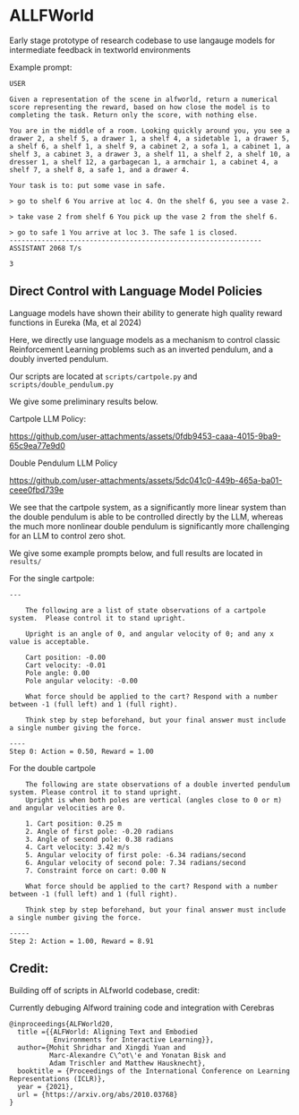 # ALLFWorld

Early stage prototype of research codebase to use langauge models for intermediate feedback in textworld environments

Example prompt:

```
USER

Given a representation of the scene in alfworld, return a numerical score representing the reward, based on how close the model is to completing the task. Return only the score, with nothing else.

You are in the middle of a room. Looking quickly around you, you see a drawer 2, a shelf 5, a drawer 1, a shelf 4, a sidetable 1, a drawer 5, a shelf 6, a shelf 1, a shelf 9, a cabinet 2, a sofa 1, a cabinet 1, a shelf 3, a cabinet 3, a drawer 3, a shelf 11, a shelf 2, a shelf 10, a dresser 1, a shelf 12, a garbagecan 1, a armchair 1, a cabinet 4, a shelf 7, a shelf 8, a safe 1, and a drawer 4.

Your task is to: put some vase in safe.

> go to shelf 6 You arrive at loc 4. On the shelf 6, you see a vase 2.

> take vase 2 from shelf 6 You pick up the vase 2 from the shelf 6.

> go to safe 1 You arrive at loc 3. The safe 1 is closed.
---------------------------------------------------------------
ASSISTANT 2068 T/s

3
```

## Direct Control with Language Model Policies

Language models have shown their ability to generate high quality reward functions in Eureka (Ma, et al 2024)

Here, we directly use language models as a mechanism to control classic Reinforcement Learning problems such as an inverted pendulum, and a doubly inverted pendulum.

Our scripts are located at `scripts/cartpole.py` and `scripts/double_pendulum.py`

We give some preliminary results below.


Cartpole LLM Policy:

https://github.com/user-attachments/assets/0fdb9453-caaa-4015-9ba9-65c9ea77e9d0


Double Pendulum LLM Policy

https://github.com/user-attachments/assets/5dc041c0-449b-465a-ba01-ceee0fbd739e


We see that the cartpole system, as a significantly more linear system than the double pendulum is able to be controlled directly by the LLM, whereas the much more nonlinear double pendulum is significantly more challenging for an LLM to control zero shot.

We give some example prompts below, and full results are located in `results/`


For the single cartpole:
```
---

    The following are a list of state observations of a cartpole system.  Please control it to stand upright.

    Upright is an angle of 0, and angular velocity of 0; and any x value is acceptable.

    Cart position: -0.00
    Cart velocity: -0.01
    Pole angle: 0.00
    Pole angular velocity: -0.00

    What force should be applied to the cart? Respond with a number between -1 (full left) and 1 (full right).

    Think step by step beforehand, but your final answer must include a single number giving the force.

----
Step 0: Action = 0.50, Reward = 1.00
```

For the double cartpole
```
    The following are state observations of a double inverted pendulum system. Please control it to stand upright.
    Upright is when both poles are vertical (angles close to 0 or π) and angular velocities are 0.

    1. Cart position: 0.25 m
    2. Angle of first pole: -0.20 radians
    3. Angle of second pole: 0.38 radians
    4. Cart velocity: 3.42 m/s
    5. Angular velocity of first pole: -6.34 radians/second
    6. Angular velocity of second pole: 7.34 radians/second
    7. Constraint force on cart: 0.00 N

    What force should be applied to the cart? Respond with a number between -1 (full left) and 1 (full right).

    Think step by step beforehand, but your final answer must include a single number giving the force.

-----
Step 2: Action = 1.00, Reward = 8.91
```



## Credit:

Building off of scripts in ALfworld codebase, credit: 


Currently debuging Alfword training code and integration with Cerebras

```
@inproceedings{ALFWorld20,
  title ={{ALFWorld: Aligning Text and Embodied
           Environments for Interactive Learning}},
  author={Mohit Shridhar and Xingdi Yuan and
          Marc-Alexandre C\^ot\'e and Yonatan Bisk and
          Adam Trischler and Matthew Hausknecht},
  booktitle = {Proceedings of the International Conference on Learning Representations (ICLR)},
  year = {2021},
  url = {https://arxiv.org/abs/2010.03768}
}
```

